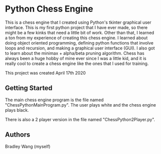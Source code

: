 # Python Chess Engine

This is a chess engine that I created using Python's tkinter graphical user interface. This is my first python project that I have ever made, so there might be a few kinks that need a little bit of work. Other than that, I learned a ton from my experience of creating this chess engine. I learned about doing object oriented programming, defining python functions that involve loops and recursion, and making a graphical user interface (GUI). I also got to learn about the minimax + alpha/beta pruning algorithm. Chess has always been a huge hobby of mine ever since I was a little kid, and it is really cool to create a chess engine like the ones that I used for training.

This project was created April 17th 2020

## Getting Started

The main chess engine program is the file named "ChessPythonMainProgram.py". The user plays white and the chess engine plays black.

There is also a 2 player version in the file named "ChessPython2Player.py".

## Authors

Bradley Wang (myself)
